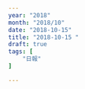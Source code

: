 ```yaml
---
year: "2018"
month: "2018/10"
date: "2018-10-15"
title: "2018-10-15 "
draft: true
tags: [
    "日報"
]

---
```


